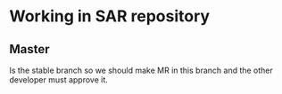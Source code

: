 # Working in SAR repository

## Master

Is the stable branch so we should make MR in this branch and the other developer must approve it.
